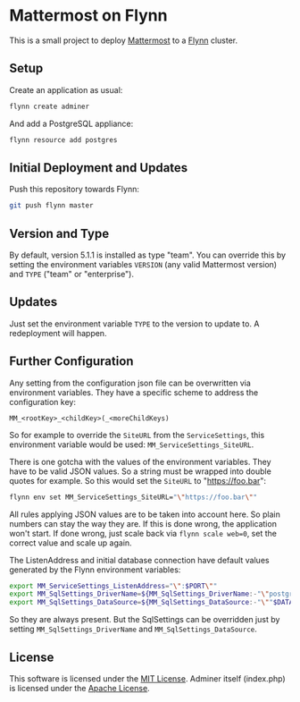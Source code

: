 Mattermost on Flynn
===================

This is a small project to deploy [Mattermost](https://mattermost.com/) to
a [Flynn](http://flynn.io/) cluster.

## Setup

Create an application as usual:

```bash
flynn create adminer
```

And add a PostgreSQL appliance: 

```bash
flynn resource add postgres
```

## Initial Deployment and Updates

Push this repository towards Flynn:

```bash
git push flynn master
```

## Version and Type

By default, version 5.1.1 is installed as type "team". You can override this by setting the environment variables `VERSION` (any valid Mattermost version) and `TYPE` ("team" or "enterprise").

## Updates

Just set the environment variable `TYPE` to the version to update to. A redeployment will happen.

## Further Configuration

Any setting from the configuration json file can be overwritten via environment variables. They have a specific scheme to address the configuration key:

`MM_<rootKey>_<childKey>(_<moreChildKeys)`

So for example to override the `SiteURL` from the `ServiceSettings`, this environment variable would be used: `MM_ServiceSettings_SiteURL`.

There is one gotcha with the values of the environment variables. They have to be valid JSON values. So a string must be wrapped into double quotes for example.
So this would set the `SiteURL` to "https://foo.bar":

```bash
flynn env set MM_ServiceSettings_SiteURL="\"https://foo.bar\""
```

All rules applying JSON values are to be taken into account here. So plain numbers can stay the way they are.
If this is done wrong, the application won't start. If done wrong, just scale back via `flynn scale web=0`, set
the correct value and scale up again.

The ListenAddress and initial database connection have default values generated by the Flynn environment variables:

```bash
export MM_ServiceSettings_ListenAddress="\":$PORT\""
export MM_SqlSettings_DriverName=${MM_SqlSettings_DriverName:-"\"postgres\""}
export MM_SqlSettings_DataSource=${MM_SqlSettings_DataSource:-"\""$DATABASE_URL?sslmode=disable&connect_timeout=10"\""}
```

So they are always present. But the SqlSettings can be overridden just by setting `MM_SqlSettings_DriverName` and `MM_SqlSettings_DataSource`.

## License

This software is licensed under the
[MIT License](https://opensource.org/licenses/MIT). Adminer itself (index.php)
is licensed under the
[Apache License](https://www.apache.org/licenses/LICENSE-2.0.html).
